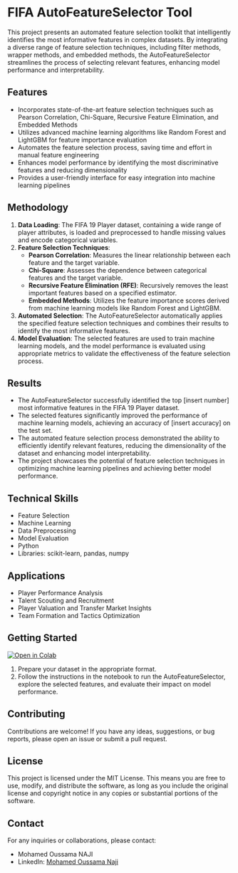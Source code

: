 # FIFA AutoFeatureSelector Tool

This project presents an automated feature selection toolkit that intelligently identifies the most informative features in complex datasets. By integrating a diverse range of feature selection techniques, including filter methods, wrapper methods, and embedded methods, the AutoFeatureSelector streamlines the process of selecting relevant features, enhancing model performance and interpretability.

## Features
- Incorporates state-of-the-art feature selection techniques such as Pearson Correlation, Chi-Square, Recursive Feature Elimination, and Embedded Methods
- Utilizes advanced machine learning algorithms like Random Forest and LightGBM for feature importance evaluation
- Automates the feature selection process, saving time and effort in manual feature engineering
- Enhances model performance by identifying the most discriminative features and reducing dimensionality
- Provides a user-friendly interface for easy integration into machine learning pipelines

## Methodology
1. **Data Loading**: The FIFA 19 Player dataset, containing a wide range of player attributes, is loaded and preprocessed to handle missing values and encode categorical variables.
2. **Feature Selection Techniques**:
   - **Pearson Correlation**: Measures the linear relationship between each feature and the target variable.
   - **Chi-Square**: Assesses the dependence between categorical features and the target variable.
   - **Recursive Feature Elimination (RFE)**: Recursively removes the least important features based on a specified estimator.
   - **Embedded Methods**: Utilizes the feature importance scores derived from machine learning models like Random Forest and LightGBM.
3. **Automated Selection**: The AutoFeatureSelector automatically applies the specified feature selection techniques and combines their results to identify the most informative features.
4. **Model Evaluation**: The selected features are used to train machine learning models, and the model performance is evaluated using appropriate metrics to validate the effectiveness of the feature selection process.

## Results
- The AutoFeatureSelector successfully identified the top [insert number] most informative features in the FIFA 19 Player dataset.
- The selected features significantly improved the performance of machine learning models, achieving an accuracy of [insert accuracy] on the test set.
- The automated feature selection process demonstrated the ability to efficiently identify relevant features, reducing the dimensionality of the dataset and enhancing model interpretability.
- The project showcases the potential of feature selection techniques in optimizing machine learning pipelines and achieving better model performance.

## Technical Skills
- Feature Selection
- Machine Learning
- Data Preprocessing
- Model Evaluation
- Python
- Libraries: scikit-learn, pandas, numpy

## Applications
- Player Performance Analysis
- Talent Scouting and Recruitment
- Player Valuation and Transfer Market Insights
- Team Formation and Tactics Optimization

## Getting Started
[![Open in Colab](https://colab.research.google.com/assets/colab-badge.svg)](https://colab.research.google.com/drive/1VNq41yfpuzfzJQHtdhP2Req2WkyFpyxH?usp=sharing)

1. Prepare your dataset in the appropriate format.
2. Follow the instructions in the notebook to run the AutoFeatureSelector, explore the selected features, and evaluate their impact on model performance.

## Contributing
Contributions are welcome! If you have any ideas, suggestions, or bug reports, please open an issue or submit a pull request.

## License
This project is licensed under the MIT License. This means you are free to use, modify, and distribute the software, as long as you include the original license and copyright notice in any copies or substantial portions of the software.

## Contact
For any inquiries or collaborations, please contact:
- Mohamed Oussama NAJI
- LinkedIn: [Mohamed Oussama Naji](https://www.linkedin.com/in/oussamanaji/)
